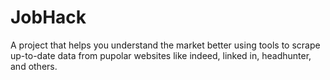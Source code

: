 # JobHack
A project that helps you understand the market better using tools to scrape up-to-date data from pupolar websites like indeed, linked in, headhunter, and others.
